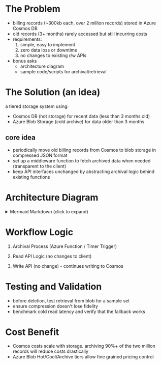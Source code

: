 # The Problem
* billing records (~300kb each, over 2 million records) stored in Azure Cosmos DB
* old records (3+ months) rarely accessed but still incurring costs
* requirements:
    1. simple, easy to implement
    2. zero data loss or downtime
    3. no changes to existing r/w APIs
* bonus asks
    * architecture diagram
    * sample code/scripts for archival/retrieval

# The Solution (an idea)
a tiered storage system using:
* Cosmos DB (hot storage) for recent data (less than 3 months old)
* Azure Blob Storage (cold archive) for data older than 3 months

## core idea
* periodically move old billing records from Cosmos to blob storage in compressed JSON format
* set up a middleware function to fetch archived data when needed (transparent to the client)
* keep API interfaces unchanged by abstracting archival logic behind existing functions

# Architecture Diagram

<details> <summary>Mermaid Markdown (click to expand)</summary> <pre><code>```mermaid flowchart TD A[Client App/API] --> B[Azure Function App] B --> C{Data < 3 months?} C -- Yes --> D[Cosmos DB] C -- No --> E[Azure Blob Storage] F[Timer Trigger] --> G[Archival Function] G --> H[Query old records from Cosmos] H --> I[Write to Blob Storage] I --> J[Delete from Cosmos DB] ```</code></pre> </details>

# Workflow Logic

1. Archival Process (Azure Function / Timer Trigger)

2. Read API Logic (no changes to client)

3. Write API (no change) - continues writing to Cosmos

# Testing and Validation
* before deletion, test retrieval from blob for a sample set
* ensure compression doesn't lose fidelity
* benchmark cold read latency and verify that the fallback works

# Cost Benefit
* Cosmos costs scale with storage. archiving 90%+ of the two million records will reduce costs drastically
* Azure Blob Hot/Cool/Archive tiers allow fine grained pricing control
